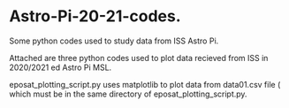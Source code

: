 # Astro-Pi-20-21-codes.
Some python codes used to study data from ISS Astro Pi.

Attached are three python codes used to plot data recieved from ISS in 2020/2021 ed Astro Pi MSL.

eposat_plotting_script.py uses matplotlib to plot data from data01.csv file ( which must be in the same directory of eposat_plotting_script.py.


